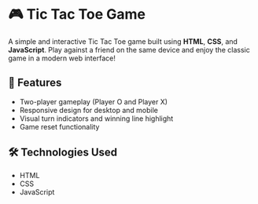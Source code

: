 # 🎮 Tic Tac Toe Game

A simple and interactive Tic Tac Toe game built using **HTML**, **CSS**, and **JavaScript**. Play against a friend on the same device and enjoy the classic game in a modern web interface!

## 🧠 Features

- Two-player gameplay (Player O and Player X)
- Responsive design for desktop and mobile
- Visual turn indicators and winning line highlight
- Game reset functionality

## 🛠️ Technologies Used

- HTML
- CSS
- JavaScript
